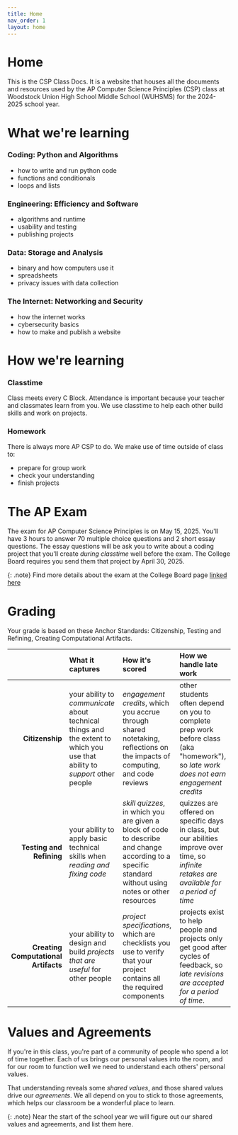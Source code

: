 ```yaml
---
title: Home
nav_order: 1
layout: home
---
```


# Home

This is the CSP Class Docs. It is a website that houses all the documents and resources used by the AP Computer Science Principles (CSP) class at Woodstock Union High School Middle School (WUHSMS) for the 2024-2025 school year.

<!---
{: .note}
A detailed syllabus lives [here](https://docs.google.com/document/d/13gz4-Zm7xoDnXxb6Gx7-lF2RUrbFVSBX8860Ec7cW4M/preview). Parts of it are extracted below.
-->

# What we're learning

### Coding: Python and Algorithms

- how to write and run python code
- functions and conditionals
- loops and lists

### Engineering: Efficiency and Software

- algorithms and runtime
- usability and testing
- publishing projects

### Data: Storage and Analysis

- binary and how computers use it
- spreadsheets
- privacy issues with data collection

### The Internet: Networking and Security

- how the internet works
- cybersecurity basics
- how to make and publish a website

# How we're learning

### Classtime

Class meets every C Block. Attendance is important because your teacher and classmates learn from you. We use classtime to help each other build skills and work on projects.

### Homework

There is always more AP CSP to do. We make use of time outside of class to:

- prepare for group work
- check your understanding
- finish projects

# The AP Exam

The exam for AP Computer Science Principles is on May 15, 2025. You'll have 3 hours to answer 70 multiple choice questions and 2 short essay questions. The essay questions will be ask you to write about a coding project that you'll create _during classtime_ well before the exam. The College Board requires you send them that project by April 30, 2025.

{: .note}
Find more details about the exam at the College Board page [linked here](https://apstudents.collegeboard.org/courses/ap-computer-science-principles/assessment)

# Grading

Your grade is based on these Anchor Standards: Citizenship, Testing and Refining, Creating Computational Artifacts.

|                                      | What it captures                                                                                                            | How it's scored                                                                                                                                        | How we handle late work                                                                                                                      |
| -----------------------------------: | :-------------------------------------------------------------------------------------------------------------------------- | :----------------------------------------------------------------------------------------------------------------------------------------------------- | :------------------------------------------------------------------------------------------------------------------------------------------- |
|                      **Citizenship** | your ability to _communicate_ about technical things and the extent to which you use that ability to _support_ other people | _engagement credits_, which you accrue through shared notetaking, reflections on the impacts of computing, and code reviews                            | other students often depend on you to complete prep work before class (aka "homework"), so _late work does not earn engagement credits_      |
|             **Testing and Refining** | your ability to apply basic technical skills when _reading and fixing code_                                                 | _skill quizzes_, in which you are given a block of code to describe and change according to a specific standard without using notes or other resources | quizzes are offered on specific days in class, but our abilities improve over time, so _infinite retakes are available for a period of time_ |
| **Creating Computational Artifacts** | your ability to design and build _projects that are useful_ for other people                                                | _project specifications_, which are checklists you use to verify that your project contains all the required components                                | projects exist to help people and projects only get good after cycles of feedback, so _late revisions are accepted for a period of time_.    |

# Values and Agreements

If you're in this class, you're part of a community of people who spend a lot of time together. Each of us brings our personal values into the room, and for our room to function well we need to understand each others' personal values.

That understanding reveals some _shared values_, and those shared values drive our _agreements_. We all depend on you to stick to those agreements, which helps our classroom be a wonderful place to learn.

{: .note}
Near the start of the school year we will figure out our shared values and agreements, and list them here.
